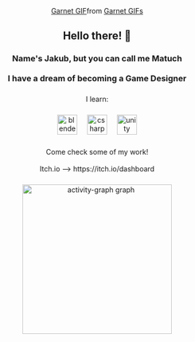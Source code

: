 <div align="center">
 <div class="tenor-gif-embed" data-postid="14980584" data-share-method="host" data-aspect-ratio="1" data-width="100%"><a href="https://tenor.com/view/garnet-gif-14980584">Garnet GIF</a>from <a href="https://tenor.com/search/garnet-gifs">Garnet GIFs</a></div> <script type="text/javascript" async src="https://tenor.com/embed.js"></script>
</div>

###

<h2 align="center">Hello there! 👀</h2>

###

<h3 align="center">Name's Jakub, but you can call me Matuch<br><br>I have a dream of becoming a Game Designer</h3>

###

<p align="left"></p>

###

<p align="center">I learn:</p>

###

<div align="center">
  <img src="https://cdn.jsdelivr.net/gh/devicons/devicon/icons/blender/blender-original.svg" height="40" alt="blender logo"  />
  <img width="12" />
  <img src="https://cdn.jsdelivr.net/gh/devicons/devicon/icons/csharp/csharp-original.svg" height="40" alt="csharp logo"  />
  <img width="12" />
  <img src="https://cdn.jsdelivr.net/gh/devicons/devicon/icons/unity/unity-original.svg" height="40" alt="unity logo"  />
</div>

###

<p align="left"></p>

###

<p align="center">Come check some of my work!<br><br>Itch.io -->  https://itch.io/dashboard</p>

###

<div align="center">
  <img src="https://github-readme-activity-graph.vercel.app/graph?username=Matuchacz&radius=16&theme=nightowl&area=true&order=5&hide_border=false&hide_title=false" height="300" alt="activity-graph graph"  />
</div>

###
